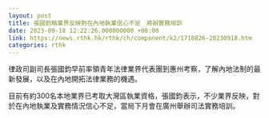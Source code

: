 ```yaml
---
layout: post
title: 張國鈞稱業界反映對在內地執業信心不足　將辦實務培訓
date: 2023-09-18 12:22:26.000000000 +08:00
link: https://news.rthk.hk/rthk/ch/component/k2/1718826-20230918.htm
categories: rthk
---
```


律政司副司長張國鈞早前率領青年法律業界代表團到惠州考察，了解內地法制的最新發展，以及在內地開拓法律業務的機遇。 

目前有約300名本地業界已考取大灣區執業資格，張國鈞表示，不少業界反映，對於在內地執業及實務情況信心不足，當局下月會在廣州舉辦司法實務培訓。
